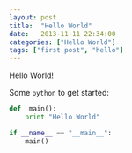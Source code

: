 ```yaml
---
layout: post
title:  "Hello World"
date:   2013-11-11 22:34:00
categories: ["Hello World"]
tags: ["first post", "hello"]
---
```


Hello World!

Some `python` to get started:

```python
def  main():
    print "Hello World"

if __name__ == "__main__":
    main()
```
